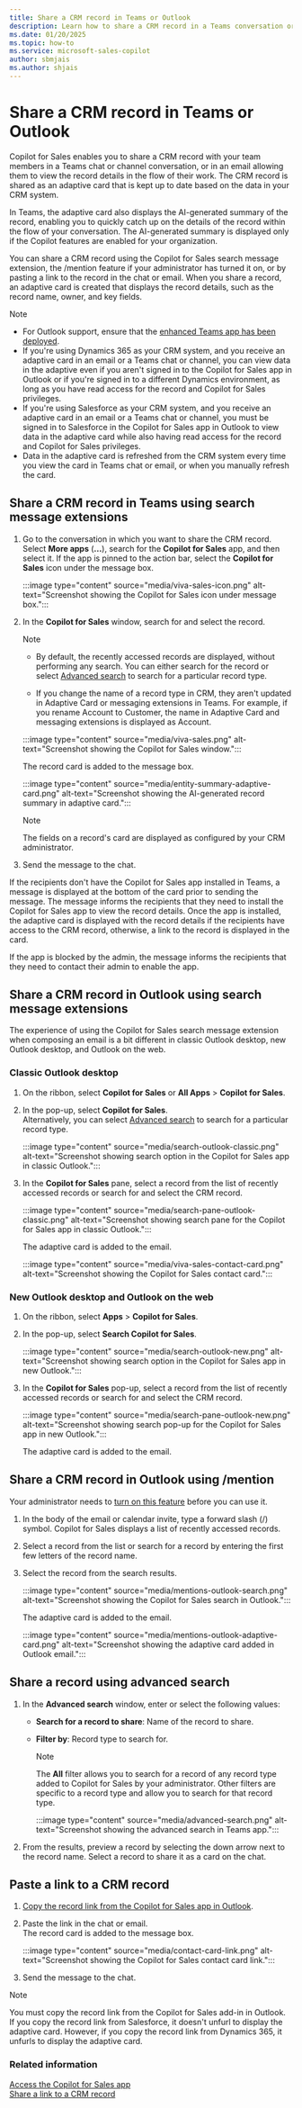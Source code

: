 ```yaml
---
title: Share a CRM record in Teams or Outlook
description: Learn how to share a CRM record in a Teams conversation or email using Copilot for Sales.
ms.date: 01/20/2025
ms.topic: how-to
ms.service: microsoft-sales-copilot
author: sbmjais
ms.author: shjais
---
```


# Share a CRM record in Teams or Outlook

Copilot for Sales enables you to share a CRM record with your team members in a Teams chat or channel conversation, or in an email allowing them to view the record details in the flow of their work. The CRM record is shared as an adaptive card that is kept up to date based on the data in your CRM system.

In Teams, the adaptive card also displays the AI-generated summary of the record, enabling you to quickly catch up on the details of the record within the flow of your conversation. The AI-generated summary is displayed only if the Copilot features are enabled for your organization.  

You can share a CRM record using the Copilot for Sales search message extension, the /mention feature if your administrator has turned it on, or by pasting a link to the record in the chat or email. When you share a record, an adaptive card is created that displays the record details, such as the record name, owner, and key fields.

> [!NOTE]
>
> - For Outlook support, ensure that the [enhanced Teams app has been deployed](whats-new-copilot-sales.md#enhanced-teams-app-support).
> - If you're using Dynamics 365 as your CRM system, and you receive an adaptive card in an email or a Teams chat or channel, you can view data in the adaptive even if you aren't signed in to the Copilot for Sales app in Outlook or if you're signed in to a different Dynamics environment, as long as you have read access for the record and Copilot for Sales privileges.
> - If you're using Salesforce as your CRM system, and you receive an adaptive card in an email or a Teams chat or channel, you must be signed in to Salesforce in the Copilot for Sales app in Outlook to view data in the adaptive card while also having read access for the record and Copilot for Sales privileges.
> - Data in the adaptive card is refreshed from the CRM system every time you view the card in Teams chat or email, or when you manually refresh the card.

## Share a CRM record in Teams using search message extensions

1. Go to the conversation in which you want to share the CRM record. Select **More apps** (**...**), search for the **Copilot for Sales** app, and then select it. If the app is pinned to the action bar, select the **Copilot for Sales** icon under the message box.

   :::image type="content" source="media/viva-sales-icon.png" alt-text="Screenshot showing the Copilot for Sales icon under message box.":::

1. In the **Copilot for Sales** window, search for and select the record.

   > [!NOTE]
   >
   > - By default, the recently accessed records are displayed, without performing any search. You can either search for the record or select [Advanced search](#share-a-record-using-advanced-search) to search for a particular record type.
   >
   > - If you change the name of a record type in CRM, they aren't updated in Adaptive Card or messaging extensions in Teams. For example, if you rename Account to Customer, the name in Adaptive Card and messaging extensions is displayed as Account.

   :::image type="content" source="media/viva-sales.png" alt-text="Screenshot showing the Copilot for Sales window.":::

    The record card is added to the message box.

    :::image type="content" source="media/entity-summary-adaptive-card.png" alt-text="Screenshot showing the AI-generated record summary in adaptive card.":::

   > [!NOTE]
   > The fields on a record's card are displayed as configured by your CRM administrator.

1. Send the message to the chat.

If the recipients don't have the Copilot for Sales app installed in Teams, a message is displayed at the bottom of the card prior to sending the message. The message informs the recipients that they need to install the Copilot for Sales app to view the record details. Once the app is installed, the adaptive card is displayed with the record details if the recipients have access to the CRM record, otherwise, a link to the record is displayed in the card.

If the app is blocked by the admin, the message informs the recipients that they need to contact their admin to enable the app.

## Share a CRM record in Outlook using search message extensions

The experience of using the Copilot for Sales search message extension when composing an email is a bit different in classic Outlook desktop, new Outlook desktop, and Outlook on the web. 

### Classic Outlook desktop

1. On the ribbon, select **Copilot for Sales** or **All Apps** > **Copilot for Sales**.  
1. In the pop-up, select **Copilot for Sales**.  
    Alternatively, you can select [Advanced search](#share-a-record-using-advanced-search) to search for a particular record type.

    :::image type="content" source="media/search-outlook-classic.png" alt-text="Screenshot showing search option in the Copilot for Sales app in classic Outlook.":::

1. In the **Copilot for Sales** pane, select a record from the list of recently accessed records or search for and select the CRM record.

    :::image type="content" source="media/search-pane-outlook-classic.png" alt-text="Screenshot showing search pane for the Copilot for Sales app in classic Outlook.":::

    The adaptive card is added to the email.

    :::image type="content" source="media/viva-sales-contact-card.png" alt-text="Screenshot showing the Copilot for Sales contact card.":::

### New Outlook desktop and Outlook on the web

1. On the ribbon, select **Apps** > **Copilot for Sales**.  
1. In the pop-up, select **Search Copilot for Sales**.

    :::image type="content" source="media/search-outlook-new.png" alt-text="Screenshot showing search option in the Copilot for Sales app in new Outlook.":::

1. In the **Copilot for Sales** pop-up, select a record from the list of recently accessed records or search for and select the CRM record.

    :::image type="content" source="media/search-pane-outlook-new.png" alt-text="Screenshot showing search pop-up for the Copilot for Sales app in new Outlook.":::

    The adaptive card is added to the email.

## Share a CRM record in Outlook using /mention

Your administrator needs to [turn on this feature](share-crm-record-admin.md) before you can use it. 

1. In the body of the email or calendar invite, type a forward slash (/) symbol. Copilot for Sales displays a list of recently accessed records.

1. Select a record from the list or search for a record by entering the first few letters of the record name.

1. Select the record from the search results.

    :::image type="content" source="media/mentions-outlook-search.png" alt-text="Screenshot showing the Copilot for Sales search in Outlook.":::

    The adaptive card is added to the email.

    :::image type="content" source="media/mentions-outlook-adaptive-card.png" alt-text="Screenshot showing the adaptive card added in Outlook email.":::

## Share a record using advanced search

1. In the **Advanced search** window, enter or select the following values:  
    - **Search for a record to share**: Name of the record to share.  
    - **Filter by**: Record type to search for.

      > [!NOTE]
      > The **All** filter allows you to search for a record of any record type added to Copilot for Sales by your administrator. Other filters are specific to a record type and allow you to search for that record type.

      :::image type="content" source="media/advanced-search.png" alt-text="Screenshot showing the advanced search in Teams app.":::

1. From the results, preview a record by selecting the down arrow next to the record name. Select a record to share it as a card on the chat.

## Paste a link to a CRM record

1. [Copy the record link from the Copilot for Sales app in Outlook](share-link-crm-record.md).  
1. Paste the link in the chat or email.  
    The record card is added to the message box.

   :::image type="content" source="media/contact-card-link.png" alt-text="Screenshot showing the Copilot for Sales contact card link.":::

1. Send the message to the chat.

> [!NOTE]
> You must copy the record link from the Copilot for Sales add-in in Outlook. If you copy the record link from Salesforce, it doesn't unfurl to display the adaptive card. However, if you copy the record link from Dynamics 365, it unfurls to display the adaptive card.

### Related information

[Access the Copilot for Sales app](open-app.md)  
[Share a link to a CRM record](share-link-crm-record.md)
